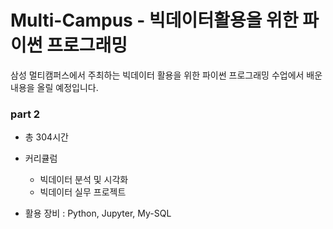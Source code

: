 # Multi-Campus - 빅데이터활용을 위한 파이썬 프로그래밍
삼성 멀티캠퍼스에서 주최하는 빅데이터 활용을 위한 파이썬 프로그래밍 수업에서 배운 내용을 올릴 예정입니다.

### part 2
- 총 304시간
- 커리큘럼
  - 빅데이터 분석 및 시각화
  - 빅데이터 실무 프로젝트
  
- 활용 장비 : Python, Jupyter, My-SQL

